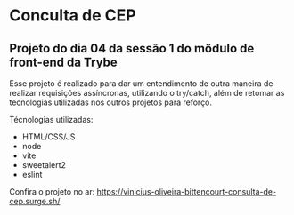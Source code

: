 # Conculta de CEP

## Projeto do dia 04 da sessão 1 do môdulo de front-end da Trybe

Esse projeto é realizado para dar um entendimento de outra maneira de realizar requisições assíncronas, utilizando o try/catch, além de retomar as tecnologias utilizadas nos outros projetos para reforço.

Técnologias utilizadas:
 - HTML/CSS/JS
 - node
 - vite
 - sweetalert2
 - eslint

Confira o projeto no ar: https://vinicius-oliveira-bittencourt-consulta-de-cep.surge.sh/
